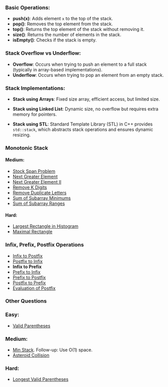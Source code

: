 ### Basic Operations:
- **push(x)**: Adds element `x` to the top of the stack.
- **pop()**: Removes the top element from the stack.
- **top()**: Returns the top element of the stack without removing it.
- **size()**: Returns the number of elements in the stack.
- **isEmpty()**: Checks if the stack is empty.

### Stack Overflow vs Underflow:
- **Overflow**: Occurs when trying to push an element to a full stack (typically in array-based implementations).
- **Underflow**: Occurs when trying to pop an element from an empty stack.

### Stack Implementations:
- **Stack using Arrays**: Fixed size array, efficient access, but limited size.
   
- **Stack using Linked List**: Dynamic size, no overflow but requires extra memory for pointers.

- **Stack using STL**: Standard Template Library (STL) in C++ provides `std::stack`, which abstracts stack operations and ensures dynamic resizing.

### Monotonic Stack

#### Medium:
- [Stock Span Problem](https://www.geeksforgeeks.org/problems/stock-span-problem-1587115621/1)
- [Next Greater Element](https://www.geeksforgeeks.org/problems/next-larger-element-1587115620/1)
- [Next Greater Element II](https://leetcode.com/problems/next-greater-element-ii/description/)
- [Remove K Digits](https://leetcode.com/problems/remove-k-digits/description/)
- [Remove Duplicate Letters](https://leetcode.com/problems/remove-duplicate-letters/description/)
- [Sum of Subarray Minimums](https://leetcode.com/problems/sum-of-subarray-minimums/description/)
- [Sum of Subarray Ranges](https://leetcode.com/problems/sum-of-subarray-ranges/description/)

#### Hard:
- [Largest Rectangle in Histogram](https://leetcode.com/problems/largest-rectangle-in-histogram/description/)
- [Maximal Rectangle](https://leetcode.com/problems/maximal-rectangle/description/)

### Infix, Prefix, Postfix Operations

- [Infix to Postfix](https://www.geeksforgeeks.org/problems/infix-to-postfix-1587115620/1)
- [Postfix to Infix](https://www.geeksforgeeks.org/problems/postfix-to-infix-conversion/0)
- **Infix to Prefix**
- [Prefix to Infix](https://www.geeksforgeeks.org/problems/prefix-to-infix-conversion/0)
- [Prefix to Postfix](https://www.geeksforgeeks.org/problems/prefix-to-postfix-conversion/0)
- [Postfix to Prefix](https://www.geeksforgeeks.org/problems/postfix-to-prefix-conversion/0)
- [Evaluation of Postfix](https://leetcode.com/problems/evaluate-reverse-polish-notation/description/)

### Other Questions

### Easy:
- [Valid Parentheses](https://leetcode.com/problems/valid-parentheses/description/)

### Medium:
- [Min Stack](https://leetcode.com/problems/min-stack/description/). Follow-up: Use O(1) space.
- [Asteroid Collision](https://leetcode.com/problems/asteroid-collision/description/)

### Hard:
- [Longest Valid Parentheses](https://www.geeksforgeeks.org/problems/longest-valid-parentheses5657/1)